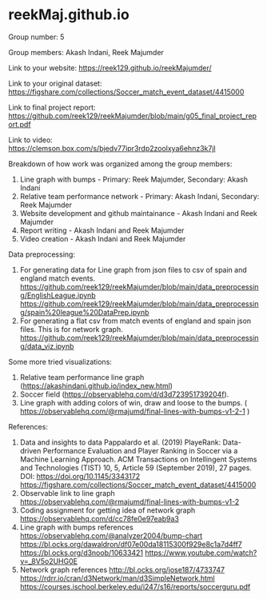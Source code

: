 # reekMaj.github.io
Group number: 5

Group members: Akash Indani, Reek Majumder

Link to your website: https://reek129.github.io/reekMajumder/

Link to your original dataset: https://figshare.com/collections/Soccer_match_event_dataset/4415000

Link to final project report: https://github.com/reek129/reekMajumder/blob/main/g05_final_project_report.pdf

Link to video: https://clemson.box.com/s/bjedv77ipr3rdp2zoolxya6ehnz3k7jl

Breakdown of how work was organized among the group members:
1. Line graph with bumps - Primary: Reek Majumder, Secondary: Akash Indani
2. Relative team performance network - Primary: Akash Indani, Secondary: Reek Majumder
3. Website development and github maintainance - Akash Indani and Reek Majumder
4. Report writing - Akash Indani and Reek Majumder
5. Video creation - Akash Indani and Reek Majumder

Data preprocessing:
1. For generating data for Line graph from json files to csv of spain and england match events.
https://github.com/reek129/reekMajumder/blob/main/data_preprocessing/EnglishLeague.ipynb
https://github.com/reek129/reekMajumder/blob/main/data_preprocessing/spain%20league%20DataPrep.ipynb
2. For generating a flat csv from match events of england and spain json files. This is for network graph.
https://github.com/reek129/reekMajumder/blob/main/data_preprocessing/data_viz.ipynb

Some more tried visualizations:
1. Relative team performance line graph (https://akashindani.github.io/index_new.html)
2. Soccer field (https://observablehq.com/d/d3d723951739204f).
3. Line graph with adding colors of win, draw and loose to the bumps. ( https://observablehq.com/@rmajumd/final-lines-with-bumps-v1-2-1  )

References:
1. Data and insights to data
Pappalardo et al. (2019) PlayeRank: Data-driven Performance Evaluation and Player Ranking in Soccer via a Machine Learning Approach. ACM Transactions on Intellingent Systems and Technologies (TIST) 10, 5, Article 59 (September 2019), 27 pages. DOI: https://doi.org/10.1145/3343172
https://figshare.com/collections/Soccer_match_event_dataset/4415000
2. Observable link to line graph
https://observablehq.com/@rmajumd/final-lines-with-bumps-v1-2
3. Coding assignment for getting idea of network graph
https://observablehq.com/d/cc78fe0e97eab9a3
4. Line graph with bumps references
https://observablehq.com/@analyzer2004/bump-chart
https://bl.ocks.org/dawaldron/df07e00da18115300f929e8c1a7d4ff7
https://bl.ocks.org/d3noob/10633421
https://www.youtube.com/watch?v=_8V5o2UHG0E
5. Network graph references
http://bl.ocks.org/jose187/4733747
https://rdrr.io/cran/d3Network/man/d3SimpleNetwork.html
https://courses.ischool.berkeley.edu/i247/s16/reports/soccerguru.pdf
